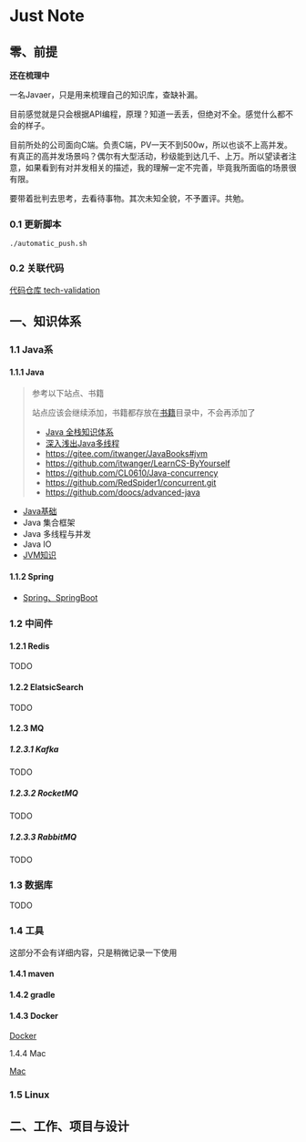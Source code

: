 # Just Note

## 零、前提

**还在梳理中**

一名Javaer，只是用来梳理自己的知识库，查缺补漏。

目前感觉就是只会根据API编程，原理？知道一丢丢，但绝对不全。感觉什么都不会的样子。

目前所处的公司面向C端。负责C端，PV一天不到500w，所以也谈不上高并发。有真正的高并发场景吗？偶尔有大型活动，秒级能到达几千、上万。所以望读者注意，如果看到有对并发相关的描述，我的理解一定不完善，毕竟我所面临的场景很有限。

要带着批判去思考，去看待事物。其次未知全貌，不予置评。共勉。

### 0.1 更新脚本

```shell
./automatic_push.sh
```

### 0.2 关联代码

[代码仓库 tech-validation](https://github.com/NanChaos/tech-validation.git)

## 一、知识体系

### 1.1 Java系

#### 1.1.1 Java

> 参考以下站点、书籍
>
> 站点应该会继续添加，书籍都存放在[书籍](./书籍)目录中，不会再添加了
>
> - [Java 全栈知识体系](https://pdai.tech/)
> - [深入浅出Java多线程](https://github.com/RedSpider1/concurrent)
> - https://gitee.com/itwanger/JavaBooks#jvm
> - https://github.com/itwanger/LearnCS-ByYourself
> - https://github.com/CL0610/Java-concurrency
> - https://github.com/RedSpider1/concurrent.git
> - https://github.com/doocs/advanced-java

- [Java基础](./Java/Java.md)
- Java 集合框架
- Java 多线程与并发
- Java IO
- [JVM知识](./Java/JVM.md)

#### 1.1.2 Spring

- [Spring、SpringBoot](./Java/SpringBoot.md)

### 1.2 中间件

#### 1.2.1 Redis

TODO

#### 1.2.2 ElatsicSearch

TODO

#### 1.2.3 MQ

##### 1.2.3.1 Kafka

TODO

##### 1.2.3.2 RocketMQ

TODO

##### 1.2.3.3 RabbitMQ

TODO

### 1.3 数据库

TODO

### 1.4 工具

这部分不会有详细内容，只是稍微记录一下使用

#### 1.4.1 maven

#### 1.4.2 gradle

#### 1.4.3 Docker

[Docker](./Docker/Docker.md)

1.4.4 Mac

[Mac](./Mac/Mac.md)

### 1.5 Linux



## 二、工作、项目与设计 









